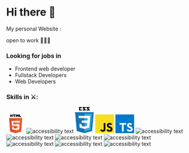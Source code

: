 # Hi there 👋
My personal Website : 

open to work 🎊🎉🎊
### Looking for jobs in
- Frontend web developer
-	Fullstack Developers
-	Web Developers

### Skills in ⚔️:
<p>
    <img src="assant/html-5.png" width="50" alt="accessibility text">
    <img src="assant/html-6.png" width="50" alt="accessibility text">
    <img src="assant/css.png" width="50" alt="accessibility text">
    <img src="assant/js.png" width="50" alt="accessibility text">
    <img src="assant/typescript.png" width="50" alt="accessibility text">
    <img src="assant/react-logo-1.png (2).png" width="50" alt="accessibility text">
    <img src="assant/nodejs-logo.png (2).png" width="50" alt="accessibility text">
    <img src="assant/next-js.png (2).png" width="50" alt="accessibility text">
    <img src="assant/Express-js.png (2).png" width="50" alt="accessibility text">
    <img src="assant/mongodb-logo.png (2).png" width="50" alt="accessibility text">
    <img src="assant/SQL.png (2).png" width="50" alt="accessibility text">
    <img src="assant/GIT-Github.png (2).png" width="50" alt="accessibility text">
</p>
<!--
**odedmasala/odedMasala** is a ✨ _special_ ✨ repository because its `README.md` (this file) appears on your GitHub profile.

Here are some ideas to get you started:


- 🔭 I’m currently working on ...
- 🌱 I’m currently learning ...
- 👯 I’m looking to collaborate on ...
- 🤔 I’m looking for help with ...
- 💬 Ask me about ...
- 📫 How to reach me: ...
- 😄 Pronouns: ...
- ⚡ Fun fact: ...
-->
